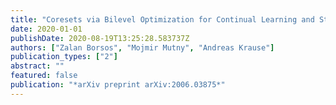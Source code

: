 ```yaml
---
title: "Coresets via Bilevel Optimization for Continual Learning and Streaming"
date: 2020-01-01
publishDate: 2020-08-19T13:25:28.583737Z
authors: ["Zalan Borsos", "Mojmir Mutny", "Andreas Krause"]
publication_types: ["2"]
abstract: ""
featured: false
publication: "*arXiv preprint arXiv:2006.03875*"
---
```


